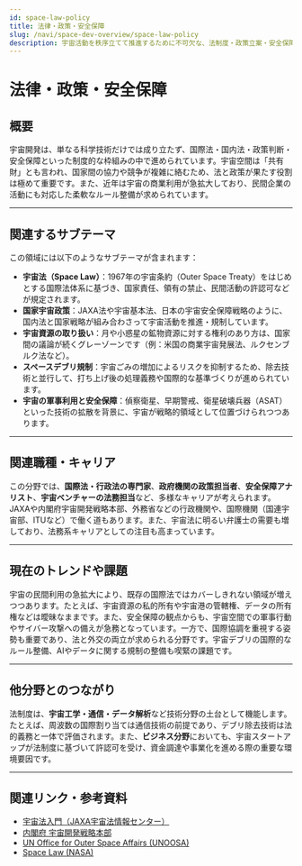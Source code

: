 ```yaml
---
id: space-law-policy
title: 法律・政策・安全保障
slug: /navi/space-dev-overview/space-law-policy
description: 宇宙活動を秩序立てて推進するために不可欠な、法制度・政策立案・安全保障の枠組みを解説。
---
```


# 法律・政策・安全保障

## 概要  

宇宙開発は、単なる科学技術だけでは成り立たず、国際法・国内法・政策判断・安全保障といった制度的な枠組みの中で進められています。宇宙空間は「共有財」とも言われ、国家間の協力や競争が複雑に絡むため、法と政策が果たす役割は極めて重要です。また、近年は宇宙の商業利用が急拡大しており、民間企業の活動にも対応した柔軟なルール整備が求められています。

---

## 関連するサブテーマ  

この領域には以下のようなサブテーマが含まれます：

- **宇宙法（Space Law）**：1967年の宇宙条約（Outer Space Treaty）をはじめとする国際法体系に基づき、国家責任、領有の禁止、民間活動の許認可などが規定されます。
- **国家宇宙政策**：JAXA法や宇宙基本法、日本の宇宙安全保障戦略のように、国内法と国家戦略が組み合わさって宇宙活動を推進・規制しています。
- **宇宙資源の取り扱い**：月や小惑星の鉱物資源に対する権利のあり方は、国家間の議論が続くグレーゾーンです（例：米国の商業宇宙発展法、ルクセンブルク法など）。
- **スペースデブリ規制**：宇宙ごみの増加によるリスクを抑制するため、除去技術と並行して、打ち上げ後の処理義務や国際的な基準づくりが進められています。
- **宇宙の軍事利用と安全保障**：偵察衛星、早期警戒、衛星破壊兵器（ASAT）といった技術の拡散を背景に、宇宙が戦略的領域として位置づけられつつあります。

---

## 関連職種・キャリア  

この分野では、**国際法・行政法の専門家**、**政府機関の政策担当者**、**安全保障アナリスト**、**宇宙ベンチャーの法務担当**など、多様なキャリアが考えられます。JAXAや内閣府宇宙開発戦略本部、外務省などの行政機関や、国際機関（国連宇宙部、ITUなど）で働く道もあります。また、宇宙法に明るい弁護士の需要も増しており、法務系キャリアとしての注目も高まっています。

---

## 現在のトレンドや課題  

宇宙の民間利用の急拡大により、既存の国際法ではカバーしきれない領域が増えつつあります。たとえば、宇宙資源の私的所有や宇宙港の管轄権、データの所有権などは曖昧なままです。また、安全保障の観点からも、宇宙空間での軍事行動やサイバー攻撃への備えが急務となっています。一方で、国際協調を重視する姿勢も重要であり、法と外交の両立が求められる分野です。宇宙デブリの国際的なルール整備、AIやデータに関する規制の整備も喫緊の課題です。

---

## 他分野とのつながり  

法制度は、**宇宙工学・通信・データ解析**など技術分野の土台として機能します。たとえば、周波数の国際割り当ては通信技術の前提であり、デブリ除去技術は法的義務と一体で評価されます。また、**ビジネス分野**においても、宇宙スタートアップが法制度に基づいて許認可を受け、資金調達や事業化を進める際の重要な環境要因です。

---

## 関連リンク・参考資料  

- [宇宙法入門（JAXA宇宙法情報センター）](https://www.jaxa.jp/projects/pr/brochure/jaxas-law/)
- [内閣府 宇宙開発戦略本部](https://www8.cao.go.jp/space/index.html)
- [UN Office for Outer Space Affairs (UNOOSA)](https://www.unoosa.org/)
- [Space Law (NASA)](https://www.nasa.gov/offices/ogc/about_space_law/)
